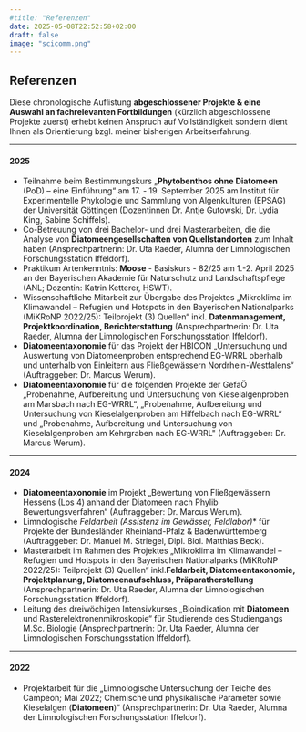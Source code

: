 ```yaml
---
#title: "Referenzen"
date: 2025-05-08T22:52:58+02:00
draft: false
image: "scicomm.png"
---
```


## Referenzen

Diese chronologische Auflistung **abgeschlossener Projekte & eine Auswahl an fachrelevanten Fortbildungen** (kürzlich abgeschlossene Projekte zuerst) erhebt keinen Anspruch auf Vollständigkeit sondern dient Ihnen als Orientierung bzgl. meiner bisherigen Arbeitserfahrung. 
___

#### 2025
* Teilnahme beim Bestimmungskurs „**Phytobenthos ohne Diatomeen** (PoD) – eine Einführung“ am 17. - 19. September 2025 am Institut für Experimentelle Phykologie und Sammlung von Algenkulturen (EPSAG) der Universität Göttingen (Dozentinnen Dr. Antje Gutowski, Dr. Lydia King, Sabine Schiffels).  
* Co-Betreuung von drei Bachelor- und drei Masterarbeiten, die die Analyse von **Diatomeengesellschaften von Quellstandorten** zum Inhalt haben (Ansprechpartnerin: Dr. Uta Raeder, Alumna der Limnologischen Forschungsstation Iffeldorf).  
* Praktikum Artenkenntnis: **Moose** - Basiskurs - 82/25 am 1.-2. April 2025 an der Bayerischen Akademie für Naturschutz und Landschaftspflege (ANL; Dozentin: Katrin Ketterer, HSWT). 
* Wissenschaftliche Mitarbeit zur Übergabe des Projektes „Mikroklima im Klimawandel – Refugien und Hotspots in den Bayerischen Nationalparks (MiKRoNP 2022/25): Teilprojekt (3) Quellen“ inkl. **Datenmanagement, Projektkoordination, Berichterstattung** (Ansprechpartnerin: Dr. Uta Raeder, Alumna der Limnologischen Forschungsstation Iffeldorf).
* **Diatomeentaxonomie** für das Projekt der HBICON „Untersuchung und Auswertung von Diatomeenproben entsprechend EG-WRRL oberhalb und unterhalb von Einleitern aus Fließgewässern Nordrhein-Westfalens“ (Auftraggeber: Dr. Marcus Werum).
* **Diatomeentaxonomie** für die folgenden Projekte der GefaÖ „Probenahme, Aufbereitung und Untersuchung von Kieselalgenproben am Marsbach nach EG-WRRL“, „Probenahme, Aufbereitung und Untersuchung von Kieselalgenproben am Hiffelbach nach EG-WRRL“ und „Probenahme, Aufbereitung und Untersuchung von Kieselalgenproben am Kehrgraben nach EG-WRRL" (Auftraggeber: Dr. Marcus Werum).  
___

#### 2024
* **Diatomeentaxonomie** im Projekt „Bewertung von Fließgewässern Hessens (Los 4) anhand der Diatomeen nach Phylib Bewertungsverfahren“ (Auftraggeber: Dr. Marcus Werum).
* Limnologische **Feldarbeit* (Assistenz im Gewässer, Feldlabor)** für Projekte der Bundesländer Rheinland-Pfalz & Badenwürttemberg (Auftraggeber: Dr. Manuel M. Striegel, Dipl. Biol. Matthias Beck).
* Masterarbeit im Rahmen des Projektes „Mikroklima im Klimawandel – Refugien und Hotspots in den Bayerischen Nationalparks (MiKRoNP 2022/25): Teilprojekt (3) Quellen“ inkl.**Feldarbeit, Diatomeentaxonomie, Projektplanung, Diatomeenaufschluss, Präparatherstellung** (Ansprechpartnerin: Dr. Uta Raeder, Alumna der Limnologischen Forschungsstation Iffeldorf).
* Leitung des dreiwöchigen Intensivkurses „Bioindikation mit **Diatomeen** und Rasterelektronenmikroskopie“ für Studierende des Studiengangs M.Sc. Biologie (Ansprechpartnerin: Dr. Uta Raeder, Alumna der Limnologischen Forschungsstation Iffeldorf).
___

#### 2022
* Projektarbeit für die „Limnologische Untersuchung der Teiche des Campeon; Mai 2022; Chemische und physikalische Parameter sowie Kieselalgen (**Diatomeen**)“ (Ansprechpartnerin: Dr. Uta Raeder, Alumna der Limnologischen Forschungsstation Iffeldorf).

